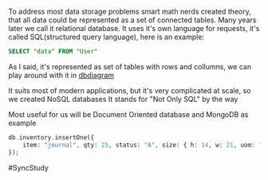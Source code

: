 To address most data storage problems smart math nerds created theory, that all data could be represented as a set of connected tables. Many years later we call it relational database. It uses it's own language for requests, it's called SQL(structured query language), here is an example:
``` sql
SELECT "data" FROM "User"
```
As I said, it's represented as set of tables with rows and collumns, we can play around with it in [dbdiagram](https://dbdiagram.io/d)

It suits most of modern applications, but it's very complicated at scale, so we created NoSQL databases
It stands for "Not Only SQL" by the way

Most useful for us will be Document Oriented database and MongoDB as example
``` php
db.inventory.insertOne({
	item: "journal", qty: 25, status: "A", size: { h: 14, w: 21, uom: "cm" }, tags: [ "blank", "red" ]
});
```

#SyncStudy